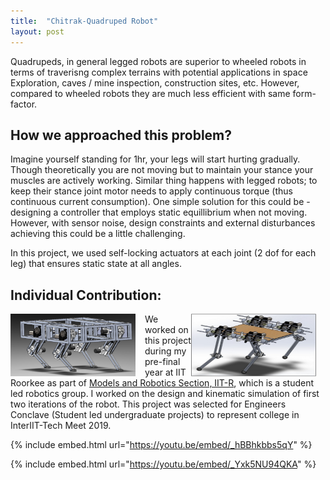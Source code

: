```yaml
---
title:  "Chitrak-Quadruped Robot"
layout: post
---
```


Quadrupeds, in general legged robots are superior to wheeled robots in terms of traverisng complex terrains with potential applications in space Exploration, caves / mine inspection, construction sites, etc. However, compared to wheeled robots they are much less efficient with same form-factor. 



## How we approached this problem?
Imagine yourself standing for 1hr, your legs will start hurting gradually. Though theoretically you are not moving but to maintain your stance your muscles are actively working. Similar thing happens with legged robots; to keep their stance joint motor needs to apply continuous torque (thus continuous current consumption). One simple solution for this could be - designing a controller that employs static equillibrium when not moving. However, with sensor noise, design constraints and external disturbances achieving this could be a little challenging.

In this project, we used self-locking actuators at each joint (2 dof for each leg) that ensures static state at all angles.

## Individual Contribution:
<img align="left" width="200" height="100" src="/assets/Chitrak_Iteration_1.png" style="padding-right: 15px;">

<img align="right" width="200" height="100" src="/assets/Chitrak_Iteration_2.png" style="padding-right: 15px;">

We worked on this project during my pre-final year at IIT Roorkee as part of [Models and Robotics Section, IIT-R](https://mars.iitr.ac.in/), which is a student led robotics group. I worked on the design and kinematic simulation of first two iterations of the robot. This project was selected for Engineers Conclave (Student led undergraduate projects) to represent college in InterIIT-Tech Meet 2019. 

{% include embed.html url="https://youtu.be/embed/_hBBhkbbs5qY" %}

{% include embed.html url="https://youtu.be/embed/_Yxk5NU94QKA" %}